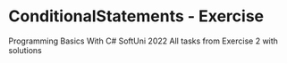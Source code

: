 # ConditionalStatements - Exercise
Programming Basics With C# SoftUni 2022 
All tasks from Exercise 2 with solutions 
